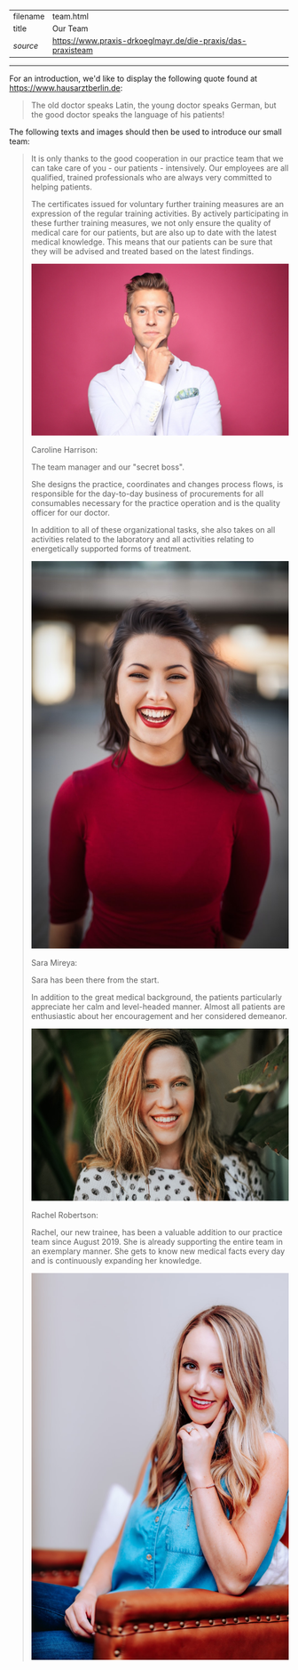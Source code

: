 |          |                                                             |
|----------|-------------------------------------------------------------|
| filename | team.html                                                   |
| title    | Our Team                                                    |
| *source* | https://www.praxis-drkoeglmayr.de/die-praxis/das-praxisteam |
--------------------------------------------------------------------------

For an introduction, we'd like to display the following quote found at https://www.hausarztberlin.de:
> The old doctor speaks Latin, the young doctor speaks German,
> but the good doctor speaks the language of his patients!

The following texts and images should then be used to introduce our small team:

> It is only thanks to the good cooperation in our practice team that we can take care of you - our patients - intensively. Our employees are all qualified, trained professionals who are always very committed to helping patients.
> 
> The certificates issued for voluntary further training measures are an expression of the regular training activities. By actively participating in these further training measures, we not only ensure the quality of medical care for our patients, but are also up to date with the latest medical knowledge. This means that our patients can be sure that they will be advised and treated based on the latest findings.
> 
> ![Doctor Olivier](../images/doctor-olivier.jpg)
> 
> 
> Caroline Harrison:
> 
> The team manager and our "secret boss".
> 
> She designs the practice, coordinates and changes process flows, is responsible for the day-to-day business of procurements for all consumables necessary for the practice operation and is the quality officer for our doctor.
> 
> In addition to all of these organizational tasks, she also takes on all activities related to the laboratory and all activities relating to energetically supported forms of treatment.
> 
> ![Caroline Harrison](../images/team-caroline.jpg)
> 
> 
> Sara Mireya:
> 
> Sara has been there from the start.
> 
> In addition to the great medical background, the patients particularly appreciate her calm and level-headed manner. Almost all patients are enthusiastic about her encouragement and her considered demeanor.
> 
> ![Sara Mireya](../images/team-sara.jpg)
>
> 
> Rachel Robertson:
> 
> Rachel, our new trainee, has been a valuable addition to our practice team since August 2019. She is already supporting the entire team in an exemplary manner. She gets to know new medical facts every day and is continuously expanding her knowledge.
> 
> ![Rachel Robertson](../images/team-rachel.jpg)
